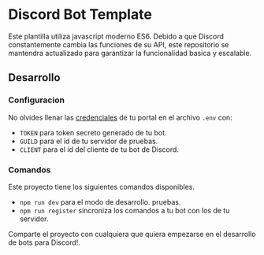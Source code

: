 # Discord Bot Template #
Este plantilla utiliza javascript moderno ES6. Debido a que Discord constantemente cambia las funciones de su API, este repositorio se mantendra actualizado para garantizar la funcionalidad basica y escalable.

## Desarrollo ##
### Configuracion ###
No olvides llenar las [credenciales](https://discord.com/developers/applications) de tu portal en el archivo `.env` con:
- `TOKEN` para token secreto generado de tu bot.
- `GUILD` para el id de tu servidor de pruebas.
- `CLIENT` para el id del cliente de tu bot de Discord.

### Comandos ###
Este proyecto tiene los siguientes comandos disponibles.
- `npm run dev` para el modo de desarrollo.
pruebas.
- `npm run register` sincroniza los comandos a tu bot con los de tu servidor.

Comparte el proyecto con cualquiera que quiera empezarse en el desarrollo de bots para Discord!.

